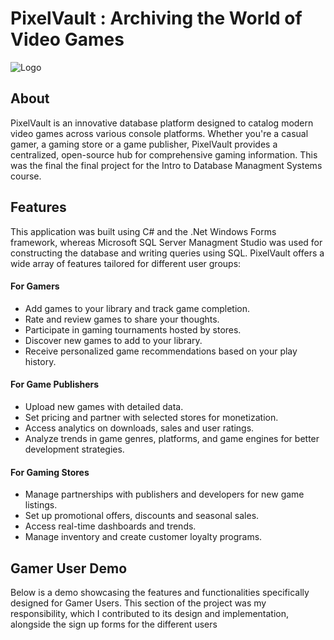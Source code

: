 # PixelVault : Archiving the World of Video Games
![Logo](https://github.com/user-attachments/assets/a604e6f1-df31-48fb-a296-5db5d81c2980)
## About
PixelVault is an innovative database platform designed to catalog modern video games across various console platforms. Whether you're a casual gamer, a gaming store or a game publisher, PixelVault provides a centralized, open-source hub for comprehensive gaming information. This was the final the final project for the Intro to Database Managment Systems course.
## Features
This application was built using C# and the .Net Windows Forms framework, whereas Microsoft SQL Server Managment Studio was used for constructing the database and writing queries using SQL.
PixelVault offers a wide array of features tailored for different user groups:
#### For Gamers
 - Add games to your library and track game completion.
 - Rate and review games to share your thoughts.
 - Participate in gaming tournaments hosted by stores.
 - Discover new games to add to your library.
 - Receive personalized game recommendations based on your play history.

#### For Game Publishers
 - Upload new games with detailed data.
 - Set pricing and partner with selected stores for monetization.
 - Access analytics on downloads, sales and user ratings.
 - Analyze trends in game genres, platforms, and game engines for better development strategies.

#### For Gaming Stores
 - Manage partnerships with publishers and developers for new game listings.
 - Set up promotional offers, discounts and seasonal sales.
 - Access real-time dashboards and trends.
 - Manage inventory and create customer loyalty programs.
## Gamer User Demo
Below is a demo showcasing the features and functionalities specifically designed for Gamer Users. This section of the project was my responsibility, which I contributed to its design and implementation, alongside the sign up forms for the different users
